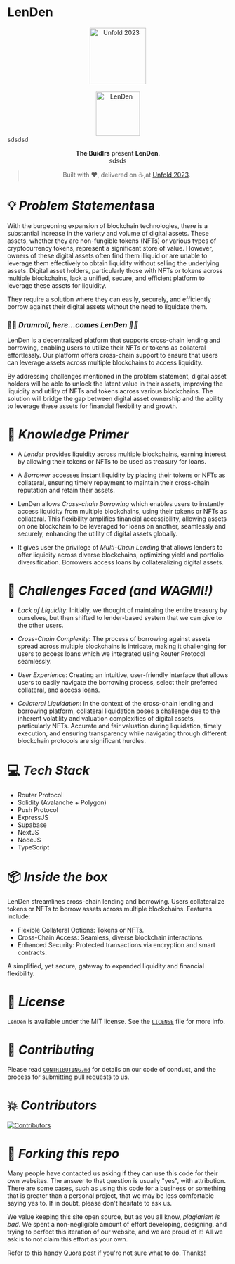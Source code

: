 # LenDen

<div align="center">
  <img alt="Unfold 2023" src="./packages/web-client/public/site/unfold_logo.png" height="128" />
</div>
<br>
<div align="center">
  <img alt="LenDen" src="./packages/web-client/public/site/logo.svg" height="100" />
</div>
sdsdsd
<br>
<p align="center">
<b>The Buidlrs</b> present <b>LenDen</b>.
<br>
sdsds
</p>
<blockquote align="center"> 
  Built with ❤️, delivered on ☕,at <a href="https://devfolio.co/unfold2023/dashboard">Unfold 2023</a>.
</blockquote>


# 💡 *Problem Statement*asa

With the burgeoning expansion of blockchain technologies, there is a substantial increase in the variety and volume of digital assets. These assets, whether they are non-fungible tokens (NFTs) or various types of cryptocurrency tokens, represent a significant store of value. However, owners of these digital assets often find them illiquid or are unable to leverage them effectively to obtain liquidity without selling the underlying assets. Digital asset holders, particularly those with NFTs or tokens across multiple blockchains, lack a unified, secure, and efficient platform to leverage these assets for liquidity. 

They require a solution where they can easily, securely, and efficiently borrow against their digital assets without the need to liquidate them.

### 🥁🥁 *Drumroll, here...comes LenDen 🤝🤝*

LenDen is a decentralized platform that supports cross-chain lending and borrowing, enabling users to utilize their NFTs or tokens as collateral effortlessly. Our platform offers cross-chain support to ensure that users can leverage assets across multiple blockchains to access liquidity.

By addressing challenges mentioned in the problem statement, digital asset holders will be able to unlock the latent value in their assets, improving the liquidity and utility of NFTs and tokens across various blockchains. The solution will bridge the gap between digital asset ownership and the ability to leverage these assets for financial flexibility and growth.

# 🧠 *Knowledge Primer*

- A _Lender_ provides liquidity across multiple blockchains, earning interest by allowing their tokens or NFTs to be used as treasury for loans.

- A _Borrower_ accesses instant liquidity by placing their tokens or NFTs as collateral, ensuring timely repayment to maintain their cross-chain reputation and retain their assets.

-  LenDen allows _Cross-chain Borrowing_ which enables users to instantly access liquidity from multiple blockchains, using their tokens or NFTs as collateral. This flexibility amplifies financial accessibility, allowing assets on one blockchain to be leveraged for loans on another, seamlessly and securely, enhancing the utility of digital assets globally.

- It gives user the privilege of _Multi-Chain Lending_ that allows lenders to offer liquidity across diverse blockchains, optimizing yield and portfolio diversification. Borrowers access loans by collateralizing digital assets.

# 💪 *Challenges Faced (and WAGMI!)*

- *Lack of Liquidity*: Initially, we thought of maintaing the entire treasury by ourselves, but then shifted to lender-based system that we can give to the other users.

- *Cross-Chain Complexity*: The process of borrowing against assets spread across multiple blockchains is intricate, making it challenging for users to access loans which we integrated using Router Protocol seamlessly.

- *User Experience*: Creating an intuitive, user-friendly interface that allows users to easily navigate the borrowing process, select their preferred collateral, and access loans.

- *Collateral Liquidation*: In the context of the cross-chain lending and borrowing platform, collateral liquidation poses a challenge due to the inherent volatility and valuation complexities of digital assets, particularly NFTs. Accurate and fair valuation during liquidation, timely execution, and ensuring transparency while navigating through different blockchain protocols are significant hurdles.
# 💻 *Tech Stack*

- Router Protocol
- Solidity (Avalanche + Polygon)
- Push Protocol
- ExpressJS
- Supabase
- NextJS
- NodeJS
- TypeScript

# 📦 *Inside the box*

LenDen streamlines cross-chain lending and borrowing. Users collateralize tokens or NFTs to borrow assets across multiple blockchains. Features include:

- Flexible Collateral Options: Tokens or NFTs.
- Cross-Chain Access: Seamless, diverse blockchain interactions.
- Enhanced Security: Protected transactions via encryption and smart contracts.

A simplified, yet secure, gateway to expanded liquidity and financial flexibility.

# 📜 *License*

`LenDen` is available under the MIT license. See the [`LICENSE`](./LICENSE) file for more info.

# 🤝 *Contributing*

Please read [`CONTRIBUTING.md`](./CONTRIBUTING.md) for details on our code of conduct, and the process for submitting pull requests to us.

# 💥 *Contributors*

<a href="https://github.com/jagnani73/LenDen/graphs/contributors">
<img src="https://contrib.rocks/image?repo=jagnani73/LenDen" alt="Contributors">
</a>
                                                                                  
# 🚨 *Forking this repo*

Many people have contacted us asking if they can use this code for their own websites. The answer to that question is usually "yes", with attribution. There are some cases, such as using this code for a business or something that is greater than a personal project, that we may be less comfortable saying yes to. If in doubt, please don't hesitate to ask us.

We value keeping this site open source, but as you all know, *plagiarism is bad*. We spent a non-negligible amount of effort developing, designing, and trying to perfect this iteration of our website, and we are proud of it! All we ask is to not claim this effort as your own.

Refer to this handy [Quora post](https://www.quora.com/Is-it-bad-to-copy-other-peoples-code) if you're not sure what to do. Thanks!

